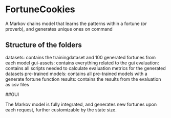 # FortuneCookies
A Markov chains model that learns the patterns within a fortune (or proverb), and generates unique ones on command

## Structure of the folders

datasets: contains the trainingdataset and 100 generated fortunes from each model
gui-assets: contains everything related to the gui
evaluation: contains all scripts needed to calculate evaluation metrics for the generated datasets
pre-trained models: contains all pre-trained models with a generate fortune function
results: contains the results from the evaluation as csv files

##GUI

The Markov model is fully integrated, and generates new fortunes upon each request, further customizable by the state size.
